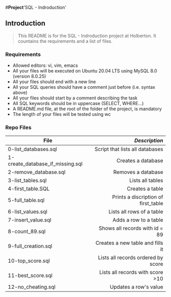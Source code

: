 #**Project**'SQL - Indroduction'

## Introduction
> This README is for the SQL - Indroduction project at Holberton. It countains the requirements and a list of files.

### Requirements
- Allowed editors: vi, vim, emacs
- All your files will be executed on Ubuntu 20.04 LTS using MySQL 8.0 (version 8.0.25)
- All your files should end with a new line
- All your SQL queries should have a comment just before (i.e. syntax above)
- All your files should start by a comment describing the task
- All SQL keywords should be in uppercase (SELECT, WHERE…)
- A README.md file, at the root of the folder of the project, is mandatory
- The length of your files will be tested using wc

### Repo Files
| **File** | *__Description__* |
|----------|----------------:|
|0-list_databases.sql| Script that lists all databases|
|1-create_database_if_missing.sql| Creates a database|
|2-remove_database.sql| Removes a database|
|3-list_tables.sql| Lists all tables|
|4-first_table.SQL| Creates a table|
|5-full_table.sql| Prints a discription of first_table|
|6-list_values.sql|Lists all rows of a table|
|7-insert_value.sql|Adds a row to a table|
|8-count_89.sql| Shows all records with id = 89|
|9-full_creation.sql| Creates a new table and fills it|
|10-top_score.sql| Lists all records ordered by score|
|11-best_score.sql| Lists all records with score >10|
|12-no_cheating.sql| Updates a row's value|
